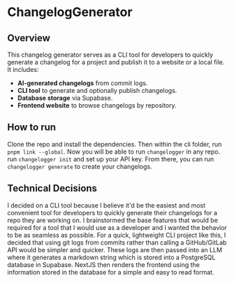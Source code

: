 # ChangelogGenerator

## Overview
This changelog generator serves as a CLI tool for developers to quickly generate a changelog for a project and publish it to a website or a local file. 
It includes:

- **AI-generated changelogs** from commit logs.
- **CLI tool** to generate and optionally publish changelogs.
- **Database storage** via Supabase.
- **Frontend website** to browse changelogs by repository.

## How to run
Clone the repo and install the dependencies. Then within the cli folder, run `pnpm link --global`. Now you will be able to run `changelogger` in any repo. run `changelogger init` and set up your API key. From there, you can run `changelogger generate` to create your changelogs. 

## Technical Decisions

I decided on a CLI tool because I believe it'd be the easiest and most convenient tool for developers to quickly generate their changelogs for a repo they are working on. I brainstormed the base features that would be required for a tool that I would use as a developer and I wanted the behavior to be as seamless as possible. For a quick, lightweight CLI project like this, I decided that using git logs from commits rather than calling a GitHub/GitLab API would be simpler and quicker. These logs are then passed into an LLM where it generates a markdown string which is stored into a PostgreSQL database in Supabase. NextJS then renders the frontend using the information stored in the database for a simple and easy to read format. 
